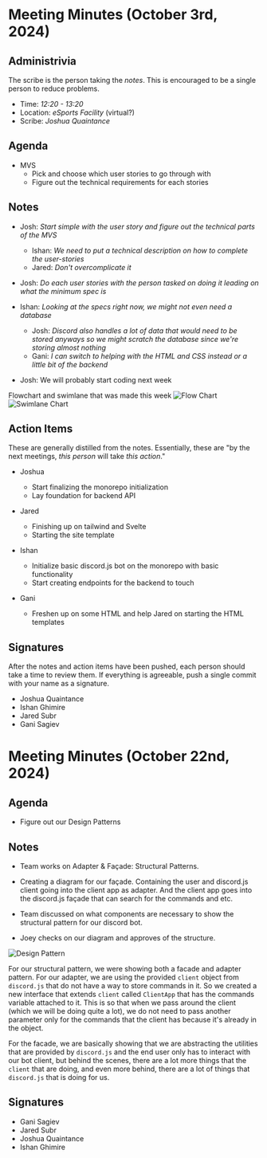 # Meeting Minutes (October 3rd, 2024)

## Administrivia

The scribe is the person taking the _notes_. This is encouraged to be a single person to reduce problems.

- Time: _12:20 - 13:20_
- Location: _eSports Facility_ (virtual?)
- Scribe: _Joshua Quaintance_

## Agenda

- MVS
  - Pick and choose which user stories to go through with
  - Figure out the technical requirements for each stories

## Notes

- Josh: _Start simple with the user story and figure out the technical parts of the MVS_
  - Ishan: _We need to put a technical description on how to complete the user-stories_
  - Jared: _Don't overcomplicate it_
- Josh: _Do each user stories with the person tasked on doing it leading on what the minimum spec is_
- Ishan: _Looking at the specs right now, we might not even need a database_

  - Josh: _Discord also handles a lot of data that would need to be stored anyways so we might scratch the database since we're storing almost nothing_
  - Gani: _I can switch to helping with the HTML and CSS instead or a little bit of the backend_

- Josh: We will probably start coding next week

Flowchart and swimlane that was made this week
![Flow Chart](../assets/flow-chart.jpg)
![Swimlane Chart](../assets/swimlane-chart.jpg)

## Action Items

These are generally distilled from the notes. Essentially, these are "by the next meetings, _this person_ will take _this action_."

- Joshua

  - Start finalizing the monorepo initialization
  - Lay foundation for backend API

- Jared

  - Finishing up on tailwind and Svelte
  - Starting the site template

- Ishan

  - Initialize basic discord.js bot on the monorepo with basic functionality
  - Start creating endpoints for the backend to touch

- Gani

  - Freshen up on some HTML and help Jared on starting the HTML templates

## Signatures

After the notes and action items have been pushed, each person should take a time to review them. If everything is agreeable, push a single commit with your name as a signature.

- Joshua Quaintance
- Ishan Ghimire
- Jared Subr
- Gani Sagiev

# Meeting Minutes (October 22nd, 2024)

## Agenda

- Figure out our Design Patterns

## Notes

- Team works on Adapter & Façade: Structural Patterns.

- Creating a diagram for our façade. Containing the user and discord.js client going into the client app as adapter. And the client app goes into the discord.js façade that can search for the commands and etc.

- Team discussed on what components are necessary to show the structural pattern for our discord bot.

- Joey checks on our diagram and approves of the structure.

![Design Pattern](../assets/structural-patterns.jpg)

For our structural pattern, we were showing both a facade and adapter pattern. For our adapter, we are using the provided `client` object from `discord.js` that do not have a way to store commands in it. So we created a new interface that extends `client` called `ClientApp` that has the commands variable attached to it. This is so that when we pass around the client (which we will be doing quite a lot), we do not need to pass another parameter only for the commands that the client has because it's already in the object.

For the facade, we are basically showing that we are abstracting the utilities that are provided by `discord.js` and the end user only has to interact with our bot client, but behind the scenes, there are a lot more things that the `client` that are doing, and even more behind, there are a lot of things that `discord.js` that is doing for us.

## Signatures

- Gani Sagiev
- Jared Subr
- Joshua Quaintance
- Ishan Ghimire
